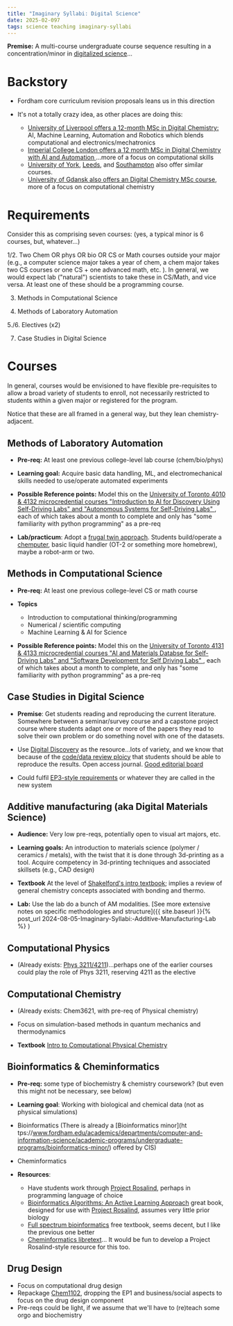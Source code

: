 ```yaml
---
title: "Imaginary Syllabi: Digital Science"
date: 2025-02-097
tags: science teaching imaginary-syllabi
---
```


**Premise:** A multi-course undergraduate course sequence resulting in a concentration/minor in [digitalized science](https://doi.org/10.1039/D4DD00130C)...

# Backstory

- Fordham core curriculum revision proposals leans us in this direction

- It's not a totally crazy idea, as other places are doing this:
    - [University of Liverpool offers a 12-month MSc in Digital Chemistry:](https://www.liverpool.ac.uk/courses/2025/digital-chemistry-msc) AI, Machine Learning, Automation and Robotics which blends computational and electronics/mechatronics
    - [Imperial College London offers a 12 month MSc in Digital Chemistry with AI and Automation ](https://www.imperial.ac.uk/study/courses/postgraduate-taught/digital-chemistry/#Default)...more of a focus on computational skills
    - [University of York](https://www.york.ac.uk/chemistry/research/digital-chemistry/), [Leeds](https://www.york.ac.uk/chemistry/research/digital-chemistry/), and [Southampton](https://www.southampton.ac.uk/courses/digital-chemistry-masters-msc) also offer similar courses. 
    - [University of Gdansk also offers an Digital Chemistry MSc course](https://digital.chem.ug.edu.pl/), more of a focus on computational chemistry

# Requirements

Consider this as comprising seven courses: (yes, a typical minor is 6 courses, but, whatever...)

1/2.  Two Chem OR phys OR bio OR CS or Math courses outside your major (e.g., a computer science major takes a year of chem, a chem major takes two CS courses or one CS + one advanced math, etc. ). In general, we would expect lab ("natural") scientists to take these in CS/Math, and vice versa. At least one of these should be a programming course.

3. Methods in Computational Science

4. Methods of Laboratory Automation

5./6. Electives (x2) 

7. Case Studies in Digital Science



# Courses

In general, courses would be envisioned to have flexible pre-requisites to allow a broad variety of students to enroll, not necessarily restricted to students within a given major or registered for the program.  

Notice that these are all framed in a general way, but they lean chemistry-adjacent. 

## Methods of Laboratory Automation

- **Pre-req:** At least one previous college-level lab course (chem/bio/phys)

- **Learning goal:** Acquire basic data handling, ML, and electromechanical skills needed to use/operate automated experiments

- **Possible Reference points:** Model this on the [University of Toronto 4010 & 4132 microcredential courses  "Introduction to AI for Discovery Using Self-Driving Labs" and "Autonomous Systems for Self-Driving Labs" ](https://learn.utoronto.ca/programs-courses/certificates/autonomous-systems-discovery), each of which takes about a month to complete and only has "some familiarity with python programming" as a pre-req 

- **Lab/practicum**:  Adopt a [frugal twin approach](https://doi.org/10.1039/D3DD00223C).  Students build/operate a [chemputer](https://doi.org/10.1038/s41557-022-01016-w), basic liquid handler (OT-2 or something more homebrew), maybe a robot-arm or two. 

## Methods in Computational Science

- **Pre-req:** At least one previous college-level CS or math course 

- **Topics**
    - Introduction to computational thinking/programming
    - Numerical / scientific computing 
    - Machine Learning & AI for Science

- **Possible Reference points:** Model this on the [University of Toronto 4131 & 4133 microcredential courses  "AI and Materials Databse for Self-Driving Labs" and "Software Development for Self Driving Labs" ](https://learn.utoronto.ca/programs-courses/certificates/autonomous-systems-discovery), each of which takes about a month to complete, and only has "some familiarity with python programming" as a pre-req 

## Case Studies in Digital Science

- **Premise**: Get students reading and reproducing the current literature.  Somewhere between a seminar/survey course and a capstone project course where students adapt one or more of the papers they read to solve their own problem or do something novel with one of the datasets.

- Use [Digital Discovery](https://pubs.rsc.org/en/journals/journalissues/dd#!recentarticles&adv) as the resource...lots of variety, and we know that because of the [code/data review ploicy](https://www.rsc.org/journals-books-databases/about-journals/digital-discovery#guidelines-dd) that students should be able to reproduce the results. Open access journal.  [Good editorial board](https://www.rsc.org/journals-books-databases/about-journals/digital-discovery/#team)

- Could fulfil [EP3-style requirements](https://bulletin.fordham.edu/undergraduate/fordham-college-core-curriculum/distributive-requirements/#text) or whatever they are called in the new system

## Additive manufacturing (aka Digital Materials Science)

- **Audience:**  Very low pre-reqs, potentially open to visual art majors, etc. 

- **Learning goals:** An introduction to materials science (polymer / ceramics / metals), with the twist that it is done through 3d-printing as a tool.  Acquire competency in 3d-printing techniques and associated skillsets (e.g., CAD design)

- **Textbook** At the level of [Shakelford's intro textbook]((https://amzn.to/3JNUFbz) ); implies a review of general chemistry concepts associated with bonding and thermo.

- **Lab:** Use the lab do a bunch of AM modalities.  [See more extensive notes on specific methodologies and structure]({{ site.baseurl }}{% post_url 2024-08-05-Imaginary-Syllabi:-Additive-Manufacturing-Lab %} )  


## Computational Physics 

- (Already exists: [Phys 3211/4211](https://bulletin.fordham.edu/courses/phys/))...perhaps one of the earlier courses could play the role of Phys 3211, reserving 4211 as the elective 


## Computational Chemistry 

- (Already exists: Chem3621, with pre-req of Physical chemistry)

- Focus on simulation-based methods in quantum mechanics and thermodynamics 

- **Textbook** [Intro to Computational Physical Chemistry](https://uscibooks.aip.org/books/introduction-to-computational-physical-chemistry/) 

## Bioinformatics & Cheminformatics

- **Pre-req:**  some type of biochemistry & chemistry coursework? (but even this might not be necessary, see below)

- **Learning goal**: Working with biological and chemical data (not as physical simulations)

- Bioinformatics (There is already a [Bioinformatics minor](ht tps://www.fordham.edu/academics/departments/computer-and-information-science/academic-programs/undergraduate-programs/bioinformatics-minor/) offered by CIS)
- Cheminformatics 

- **Resources**:
    - Have students work through [Project Rosalind](https://rosalind.info/problems/locations/), perhaps in programming language of choice 
    - [Bioinformatics Algorithms: An Active Learning Approach](https://www.bioinformaticsalgorithms.org/) great book, designed for use with [Project Rosalind](https://rosalind.info/problems/locations/), assumes very little prior biology 
    - [Full spectrum bioinformatics](https://github.com/zaneveld/full_spectrum_bioinformatics) free textbook, seems decent, but I like the previous one better
    - [Cheminformatics libretext](https://chem.libretexts.org/Courses/Intercollegiate_Courses/Cheminformatics )... It would be fun to develop a Project Rosalind-style resource for this too.

## Drug Design 

- Focus on computational drug design
- Repackage [Chem1102](https://bulletin.fordham.edu/courses/chem/), dropping the EP1 and business/social aspects to focus on the drug design component
- Pre-reqs could be light, if we assume that we'll have to (re)teach some orgo and biochemistry

